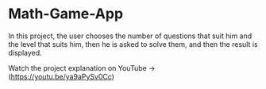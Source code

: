 # Math-Game-App
In this project, the user chooses the number of questions that suit him and the level that suits him, then he is asked to solve them, and then the result is displayed.

Watch the project explanation on YouTube -> (https://youtu.be/ya9aPySv0Cc)
